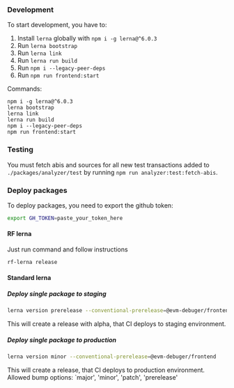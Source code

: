 ### Development

To start development, you have to:

1. Install `lerna` globally with `npm i -g lerna@^6.0.3`
2. Run `lerna bootstrap`
3. Run `lerna link`
4. Run `lerna run build`
5. Run `npm i --legacy-peer-deps`
6. Run `npm run frontend:start`

Commands:
```
npm i -g lerna@^6.0.3
lerna bootstrap
lerna link
lerna run build
npm i --legacy-peer-deps
npm run frontend:start
```

### Testing

You must fetch abis and sources for all new test transactions added to `./packages/analyzer/test` by running `npm run analyzer:test:fetch-abis`.

### Deploy packages

To deploy packages, you need to export the github token:

```bash
export GH_TOKEN=paste_your_token_here
```

#### RF lerna

Just run command and follow instructions

```bash
rf-lerna release
```

#### Standard lerna

##### Deploy single package to staging

```bash
lerna version prerelease --conventional-prerelease=@evm-debuger/frontend
```

This will create a release with alpha, that CI deploys to staging environment.

##### Deploy single package to production

```bash
lerna version minor --conventional-prerelease=@evm-debuger/frontend
```

This will create a release, that CI deploys to production environment.
Allowed bump options: `major', 'minor', 'patch', 'prerelease'
